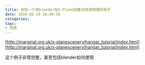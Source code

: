 ```yaml
---
title: 发现一个用blender在X-Plane创建3D地景物理的例子
date: 2016-02-19 16:49:50
categories:
tags:
- 地景
---
```





[http://marginal.org.uk/x-planescenery/hangar_tutorial/index.html](http://marginal.org.uk/x-planescenery/hangar_tutorial/index.html)

这个例子非常完整，甚至包括blender如何使用
